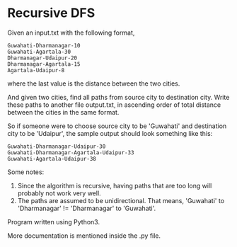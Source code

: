 # Recursive DFS

Given an input.txt with the following format,

```
Guwahati-Dharmanagar-10
Guwahati-Agartala-30
Dharmanagar-Udaipur-20
Dharmanagar-Agartala-15
Agartala-Udaipur-8
```
where the last value is the distance between the two cities.

And given two cities, find all paths from source city to destination city. Write these paths to another file output.txt, in ascending order of
total distance between the cities in the same format.

So if someone were to choose source city to be 'Guwahati' and destination city to be 'Udaipur', the sample output should look something like this:

```
Guwahati-Dharmanagar-Udaipur-30
Guwahati-Dharmanagar-Agartala-Udaipur-33
Guwahati-Agartala-Udaipur-38
```

Some notes:

1. Since the algorithm is recursive, having paths that are too long will probably not work very well.
2. The paths are assumed to be unidirectional. That means, 'Guwahati' to 'Dharmanagar' != 'Dharmanagar' to 'Guwahati'.

Program written using Python3.

More documentation is mentioned inside the .py file.